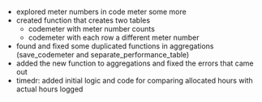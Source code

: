 * explored meter numbers in code meter some more
* created function that creates two tables
  * codemeter with meter number counts
  * codemeter with each row a different meter number
* found and fixed some duplicated functions in aggregations (save_codemeter and separate_performance_table)
* added the new function to aggregations and fixed the errors that came out
* timedr: added initial logic and code for comparing allocated hours with actual hours logged
